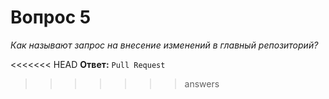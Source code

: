 # Вопрос 5

*Как называют запрос на внесение изменений в главный репозиторий?*

<<<<<<< HEAD
**Ответ:** `Pull Request`
>>>>>>> answers
